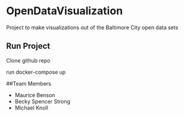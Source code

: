 # OpenDataVisualization
Project to make visualizations out of the Baltimore City open data sets


## Run Project
 Clone github repo
 
 run docker-compose up
 
##Team Members
* Maurice Benson
* Becky Spencer Strong
* Michael Knoll
